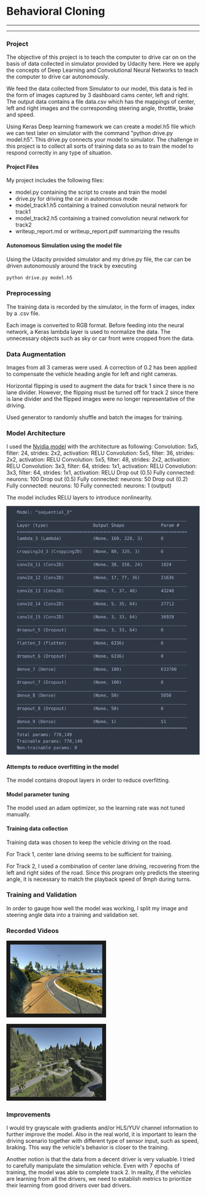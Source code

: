 # **Behavioral Cloning** 


---


[//]: # (Image References)

[image1]: ./output/network_plot.png "Network Architecture"
[image2]: ./examples/lake.jpg "Track One"
[image3]: ./examples/jungle.jpg "Track Two"


---


### Project

The objective of this project is to teach the computer to drive car on on the basis of data collected in simulator provided by Udacity here. Here we apply the concepts of Deep Learning and Convolutional Neural Networks to teach the computer to drive car autonomously.

We feed the data collected from Simulator to our model, this data is fed in the form of images captured by 3 dashboard cams center, left and right. The output data contains a file data.csv which has the mappings of center, left and right images and the corresponding steering angle, throttle, brake and speed.

Using Keras Deep learning framework we can create a model.h5 file which we can test later on simulator with the command "python drive.py model.h5". This drive.py connects your model to simulator. The challenge in this project is to collect all sorts of training data so as to train the model to respond correctly in any type of situation.

#### Project Files

My project includes the following files:
* model.py containing the script to create and train the model
* drive.py for driving the car in autonomous mode
* model_track1.h5 containing a trained convolution neural network for track1
* model_track2.h5 containing a trained convolution neural network for track2
* writeup_report.md or writeup_report.pdf summarizing the results

#### Autonomous Simulation using the model file
Using the Udacity provided simulator and my drive.py file, the car can be driven autonomously around the track by executing 
```sh
python drive.py model.h5
```


### Preprocessing
The training data is recorded by the simulator, in the form of images, index by a .csv file.

Each image is converted to RGB format. Before feeding into the neural network, a Keras lambda layer is used to normalize the data. The unnecessary objects such as sky or car front were cropped from the data. 


### Data Augmentation
Images from all 3 cameras were used. A correction of 0.2 has been applied to compensate the vehicle heading angle for left and right cameras. 

Horizontal flipping is used to augment the data for track 1 since there is no lane divider. However, the flipping must be turned off for track 2 since there is lane divider and the flipped images were no longer representative of the driving.

Used generator to randomly shuffle and batch the images for training.


### Model Architecture

I used the [Nvidia model](https://devblogs.nvidia.com/deep-learning-self-driving-cars/) with the architecture as following:
Convolution: 5x5, filter: 24, strides: 2x2, activation: RELU
Convolution: 5x5, filter: 36, strides: 2x2, activation: RELU
Convolution: 5x5, filter: 48, strides: 2x2, activation: RELU
Convolution: 3x3, filter: 64, strides: 1x1, activation: RELU
Convolution: 3x3, filter: 64, strides: 1x1, activation: RELU
Drop out (0.5)
Fully connected: neurons: 100
Drop out (0.5)
Fully connected: neurons: 50
Drop out (0.2)
Fully connected: neurons: 10
Fully connected: neurons: 1 (output)


The model includes RELU layers to introduce nonlinearity.

![alt text][image1]

#### Attempts to reduce overfitting in the model

The model contains dropout layers in order to reduce overfitting.


#### Model parameter tuning

The model used an adam optimizer, so the learning rate was not tuned manually.

#### Training data collection

Training data was chosen to keep the vehicle driving on the road.

For Track 1, center lane driving seems to be sufficient for training.

For Track 2, I used a combination of center lane driving, recovering from the left and right sides of the road. Since this program only predicts the steering angle, it is necessary to match the playback speed of 9mph during turns.


### Training and Validation

In order to gauge how well the model was working, I split my image and steering angle data into a training and validation set. 

### Recorded Videos

<a href="https://youtu.be/Bv3jI9zTIoQ" target="_blank"><img src="./examples/lake.jpg" 
alt="Video of Running Track One - Lake" width="240" height="180" border="10" /></a>


<a href="https://youtu.be/tlTOCngXCC0" target="_blank"><img src="./examples/jungle.jpg" 
alt="Video of Running Track Two - Jungle" width="240" height="180" border="10" /></a>

### Improvements

I would try grayscale with gradients and/or HLS/YUV channel information to further improve the model. Also in the real world, it is important to learn the driving scenario together with different type of sensor input, such as speed, braking. This way the vehicle's behavior is closer to the training. 

Another notion is that the data from a decent driver is very valuable. I tried to carefully manipulate the simulation vehicle. Even with 7 epochs of training, the model was able to complete track 2. In reality, if the vehicles are learning from all the drivers, we need to establish metrics to prioritize their learning from good drivers over bad drivers. 
